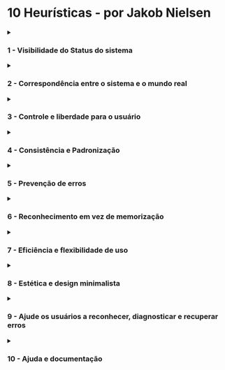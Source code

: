 # 10 Heurísticas - por Jakob Nielsen

<details>
<summary> <h3> 1 - Visibilidade do Status do sistema </h3> </summary>
<h4> É a responsabilidade do sistema informar o que está acontecendo em real time pro usuário. </h4> <br>
<img src="/IHC/imgs/1.PNG" alt="Mockups" width="500"> <img src="/IHC/imgs/1.1.PNG" alt="Mockups" width="500">
<ul>
  <li>Na imagem 1 .....</li>
  <li>Na segunda imagem ...</li>
  <li>Na terceira imagem ... </li>
</ul>  
</details> 

<details>
<summary> <h3> 2 - Correspondência entre o sistema e o mundo real </h3> </summary>
<h4> Tem como objetivo reduzir nossa carga cognitiva durante a interação com um produto, utilizando coisas que são familiares no dia-a-dia. </h4> <br>
<img src="/IHC/imgs/2.PNG" alt="Mockups" width="500"> <img src="/IHC/imgs/2.1.PNG" alt="Mockups" width="500">
</details>

<details>
<summary> <h3> 3 - Controle e liberdade para o usuário </h3> </summary>
<h4> Nesta heurística, a preocupação é de passar pro usuário a liberdade de ele fazer o que quiser dentro do sistema com exceção das regras que vão contra o negócio ou interferem em outra funcionalidade. </h4> <br>
<img src="/IHC/imgs/3.png" alt="Mockups" width="500"> <img src="/IHC/imgs/3.1.png" alt="Mockups" width="500">
</details>

<details>
<summary> <h3> 4 - Consistência e Padronização </h3> </summary>
<h4>Essa heurística diz respeito a manter uma mesma linguagem durante toda a interface para não confundir o usuário.</h4>
<img src="/IHC/imgs/4.png" alt="Mockups" width="500"> <img src="/IHC/imgs/4.1.PNG" alt="Mockups" width="500">
</details>

<details>
<summary> <h3> 5 - Prevenção de erros </h3> </summary>
<h4>Essa heurística propõe que a interface esteja apta a prevenir qualquer tipo de ação descuidada do usuário.</h4>
<img src="/IHC/imgs/5.jpeg" alt="Mockups" width="500"> <img src="/IHC/imgs/5.1.PNG" alt="Mockups" width="500">
</details>

<details>
<summary> <h3> 6 - Reconhecimento em vez de memorização </h3> </summary>
<h4>O usuário não deve ter que se lembrar de todas as ações ou funções da interface. Portanto, é importante sempre deixar à disposição pequenos lembretes das informações que podem ser úteis a ele.</h4>  
<img src="/IHC/imgs/6.PNG" alt="Mockups" width="500"> <img src="/IHC/imgs/6.1.PNG" alt="Mockups" width="500">
</details>
  
<details>
<summary> <h3> 7 - Eficiência e flexibilidade de uso </h3> </summary>
<h4>É importante deixar uma experiência boa com seu sistema desde o usuário mais leigo até o mais avançado.</h4>
<img src="/IHC/imgs/7.PNG" alt="Mockups" width="500"> <img src="/IHC/imgs/7.1.PNG" alt="Mockups" width="500">
</details>
  
<details>
<summary> <h3> 8 - Estética e design minimalista </h3> </summary>
<h4>O Designer Visual deve criar diálogos que contenham somente informações relevantes. Ou seja, evitar o uso desnecessário de elementos visuais que possam confundir o usuário.</h4>
<img src="/IHC/imgs/8.PNG" alt="Mockups" width="500"> <img src="/IHC/imgs/8.1.PNG" alt="Mockups" width="500">
</details>
  
<details>  
<summary> <h3> 9 - Ajude os usuários a reconhecer, diagnosticar e recuperar erros </h3> </summary>
<h4>As mensagens de erro devem ser expressas em uma linguagem simples, sem códigos, clara e que indique precisamente o problema e sugira uma solução.
</h4>
<img src="/IHC/imgs/9.PNG" alt="Mockups" width="500"> <img src="/IHC/imgs/9.1.PNG" alt="Mockups" width="500">
</details>  

<details>
<summary> <h3> 10 - Ajuda e documentação </h3> </summary>
<h4>A última das heurísticas de Nielsen diz respeito a inclusão de itens de auxílio para o usuário.</h4>
<img src="/IHC/imgs/10.PNG" alt="Mockups" width="500"> <img src="/IHC/imgs/10.1.PNG" alt="Mockups" width="500">
</details>
